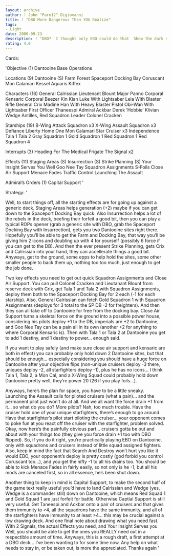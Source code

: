 ```yaml
---
layout: archive
author: ! John "Parn12" Digiovanni
title: ! "DBO More Dangerous Than YOU Realize"
tags:
- Light
date: 2000-09-23
description: ! "DBO?  I thought only EBO could do that  Show the dark side what happens when they think its too remote."
rating: 4.0
---
```

Cards: 

'Objective (1)
Dantooine Base Operations

Locations (9)
Dantooine (S)
Farm
Forest
Spaceport Docking Bay
Coruscant
Mon Calamari
Kessel
Aquaris
Kiffex

Characters (16)
General Calrissian
Lieutenant Blount
Major Panno
Corporal Kensaric
Corporal Beezer
Kin Kian
Luke With Lightsaber
Leia With Blaster Rifle
General Crix Madine
Han With Heavy Blaster Pistol
Obi-Wan With Lightsaber
First Officer Thaneespi
Admiral Ackbar
Derek ’Hobbie’ Klivian
Wedge Antilles, Red Squadron Leader
Colonel Cracken

Starships (19)
B-Wing Attack Squadron x3
X-Wing Assault Squadron x3
Defiance
Liberty
Home One
Mon Calamari Star Cruiser x3
Independence
Tala 1
Tala 2
Gray Squadron 1
Gold Squadron 1
Red Squadron 1
Red Squadron 4

Interrupts (3)
Heading For The Medical Frigate
The Signal x2

Effects (11)
Staging Areas (S)
Insurrection (S)
Strike Planning (S)
Your Insight Serves You Well
Goo Nee Tay
Squadron Assignments
S-Foils
Close Air Support
Menace Fades
Traffic Control
Launching The Assault

Admiral’s Orders (1)
Capital Support '

Strategy: '

Well, to start things off, all the starting effects are for going up against a generic deck.  Staging Areas helps generation (+2) maybe if you can get down to the Spaceport Docking Bay quick.  Also Insurrection helps a lot of the rebels in the deck, beefing their forfeit a good bit, then you can play a typical ROPs opener (grab a generic site with DBO, grab the Spaceport Docking Bay with Insurrection), gets you two Dantooine sites right there.  Hopefully you’ll be able to get the Farm and Docking Bay, that way you’ll be giving him 2 icons and doubling up with 4 for yourself (possibly 6 force if you can get to the DB).  And then the ever present Strike Planning, gets Crix and Calrissian into your hand, they can accellerate things a good bit.  Anyways, get to the ground, some epps to help hold the sites, some other smaller people to back them up, nothing too too much, just enough to get the job done.

Two key effects you need to get out quick Squadron Assignments and Close Air Support.	You can pull Colonel Cracken and Lieutanant Blount from reserve deck with Crix, get Tala 1 and Tala 2 with Squadron Assignments, deploy them both to the Spaceport Docking Bay for 2 each (-1 for each starship).  Also, General Calrissian can fetch Gold Squadron 1 with Squadron Assignments (deploys for 3 total to the SP DB -2 for freighters).  And then they can all take off to Dantooine for free from the docking bay.  Close Air Support turns a skeletal force on the ground into a possible power house, considering his pilots deploy +1 to the DB, imperials are +2 to Dantooine, and Goo Nee Tay can be a pain all in its own (another +2 for anything to where Corporal Kensaric is).  Then with Tala 1 or Tala 2 at Dantooine you get to add 1 destiny, and 1 destiny to power... enough said.

If you want to play safely (and make sure close air support and kensaric are both in effect) you can probably only hold down 2 Dantooine sites, but that should be enough... especially considering you should have a huge force on Dantooine after your objective flips (non-unique cruisers deploy -3 there, uniques deploy -2, all starfighters deploy -1), plus he has no icons... I think Tala 1, Tala 2, a Mon Cal, and a X-Wing Squad could probably hold down Dantooine pretty well, they’re power 20 (26 if you play foils...).

Anyways, here’s the plan for space, you have to be a little sneaky.  Launching the Assault calls for piloted cruisers (what a pain)... and the permanent pilot just won’t do at all.	And we all want the force drain +1 from it... so what do you do?  More pilots?	Nah, too much trouble.	Have the cruiser hold one of your unique starfighters, there’s enough to go around.  Have that starfighter’s pilot start piloting the cruiser... your opponent comes to poke fun at you react off the cruiser with the starfighter, problem solved.  Okay, now here’s the painfully obvious part... cruisers gotta be out and about with your things too (they give you force drain +1 too with DBO flipped).  So, if you do it right, you’re practically playing EBO on Dantooine, only with squadrons and cruisers instead of little squad assigned fighters.  Also, keep in mind the fact that Search And Destroy won’t hurt you like it would EBO, your opponent’s deploy is pretty costly (god forbid you control Coruscant too...), and you get the nifty -1 to all his drains too.  You should be able to kick Menace Fades in fairly easily, so not only is he -1, but all his mods are canceled first, so in all essence, he’s been shut down.

Another thing to keep in mind is Capital Support, to make the second half of the game text really useful you’d have to land Calrissian and Wedge (yes, Wedge is a commander still) down on Dantooine, which means Red Squad 1 and Gold Squad 1 are just forfeit for battle.  Otherwise Captial Support is still very useful.  Get Taneespi and Ackbar onto a pair of cruisers and that gives them immunity to >4, all the squadrons have the same immunity, and all of the starfighters have immunity to at least >4... this may be crucial against a low drawing deck.  And one final note about drawing what you need fast.  With 2 Signals, the actual Effects you need, and Your Insight Serves you Well, you should be able to get the ones you REALLY need out in a respectible amount of time.  Anyways, this is a rough draft, a first attempt at a DBO deck... I’ve been wanting to for some time now.  Any help on what needs to stay in, or be taken out, is more the appreciated.  Thanks again '